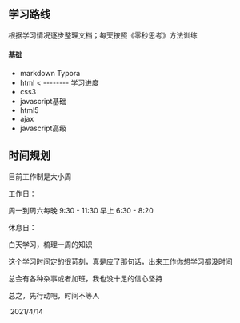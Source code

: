 ## 学习路线

根据学习情况逐步整理文档；每天按照《零秒思考》方法训练

#### 基础

- markdown Typora
- html                                             < -------- 学习进度
- css3
- javascript基础
- html5
- ajax
- javascript高级



## 时间规划

目前工作制是大小周

工作日：

周一到周六每晚 9:30 - 11:30 早上 6:30 - 8:20

休息日：

白天学习，梳理一周的知识

这个学习时间定的很苛刻，真是应了那句话，出来工作你想学习都没时间

总会有各种杂事或者加班，我也没十足的信心坚持

总之，先行动吧，时间不等人

​																																2021/4/14



